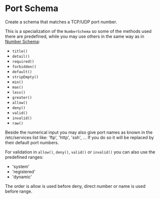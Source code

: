 # Port Schema

Create a schema that matches a TCP/UDP port number.

This is a specialization of the `NumberSchema` so some of the methods used there are predefined,
while you may use others in the same way as in [Number Schema](number.md):
- `title()`
- `detail()`
- `required()`
- `forbidden()`
- `default()`
- `stripEmpty()`
- `min()`
- `max()`
- `less()`
- `greater()`
- `allow()`
- `deny()`
- `valid()`
- `invalid()`
- `raw()`

Beside the numerical input you may also give port names as known in the /etc/services
list like: 'ftp', 'http', 'ssh', ... If you do so it will be replaced by their default port numbers.

For validation in `allow()`, `deny()`, `valid()` or `invalid()`
you can also use the predefined ranges:
- 'system'
- 'registered'
- 'dynamic'

The order is allow is used before deny, direct number or name is used before range.
